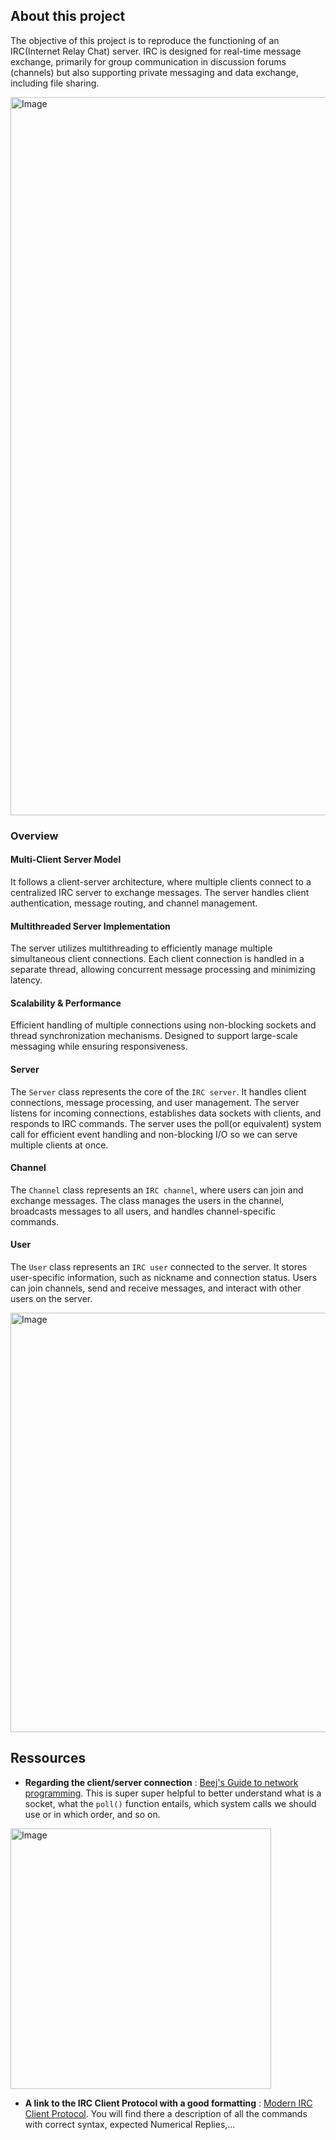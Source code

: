 ## About this project

The objective of this project is to reproduce the functioning of an IRC(Internet Relay Chat) server. IRC is designed for real-time message exchange, primarily for group communication in discussion forums (channels) but also supporting private messaging and data exchange, including file sharing.

<img width="1149" alt="Image" src="https://github.com/user-attachments/assets/23667b4c-c61d-477d-ae91-5238c9f46f57" />

### Overview

#### Multi-Client Server Model
It follows a client-server architecture, where multiple clients connect to a centralized IRC server to exchange messages. The server handles client authentication, message routing, and channel management.

#### Multithreaded Server Implementation
The server utilizes multithreading to efficiently manage multiple simultaneous client connections. Each client connection is handled in a separate thread, allowing concurrent message processing and minimizing latency.

#### Scalability & Performance
Efficient handling of multiple connections using non-blocking sockets and thread synchronization mechanisms. Designed to support large-scale messaging while ensuring responsiveness.

#### Server
The `Server` class represents the core of the `IRC server`. It handles client connections, message processing, and user management. The server listens for incoming connections, establishes data sockets with clients, and responds to IRC commands. The server uses the poll(or equivalent) system call for efficient event handling and non-blocking I/O so we can serve multiple clients at once.

#### Channel
The `Channel` class represents an `IRC channel`, where users can join and exchange messages. The class manages the users in the channel, broadcasts messages to all users, and handles channel-specific commands.

#### User
The `User` class represents an `IRC user` connected to the server. It stores user-specific information, such as nickname and connection status. Users can join channels, send and receive messages, and interact with other users on the server.

<img width="671" alt="Image" src="https://github.com/user-attachments/assets/0f688d50-93f1-4654-aec4-3d58aedb73d0" />

## Ressources

- **Regarding the client/server connection** : [Beej's Guide to network programming](https://beej.us/guide/bgnet/pdf/bgnet_a4_c_1.pdf). This is super super helpful to better understand what is a socket, what the `poll()` function entails, which system calls we should use or in which order, and so on.

<img width="417" alt="Image" src="https://github.com/user-attachments/assets/04e5b633-9927-4c7a-b84c-9a2d2261afb5" />

- **A link to the IRC Client Protocol with a good formatting** : [Modern IRC Client Protocol](https://modern.ircdocs.horse/). You will find there a description of all the commands with correct syntax, expected Numerical Replies,...

